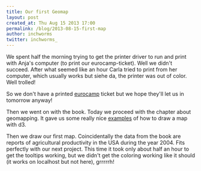 ```yaml
---
title: Our first Geomap
layout: post
created_at: Thu Aug 15 2013 17:00
permalink: /blog/2013-08-15-first-map
author: inchworms
twitter: inchworms_
---
```


We spent half the morning trying to get the printer driver to run and print with Anja's computer (to print our eurocamp-ticket). Well we didn't succeed. After what seemed like an hour Carla tried to print from her computer, which usually works but siehe da, the printer was out of color.
Well trolled!

So we don't have a printed [eurocamp](http://2013.eurucamp.org/) ticket but we hope they'll let us in tomorrow anyway!

Then we went on with the book. Today we proceed with the chapter about geomapping. It gave us some really nice [examples](http://bl.ocks.org/mbostock/3711652) of how to draw a map with d3.

Then we draw our first map. Coincidentally the data from the book are reports of agricultural productivity in the USA during the year 2004. Fits perfectly with our next project. This time it took only about half an hour to get the tooltips working, but we didn't get the coloring working like it should (it works on localhost but not here), grrrrrh!


<div id="geo_mapping_usa" ></div>
<script type="text/javascript">

      //Width and height
      var w = 700;
      var h = 500;

      //Define map projection
      var projection = d3.geo.albersUsa()
                   .translate([w/2, h/2])
                   .scale([700]);

      //Define path generator
      var path = d3.geo.path()
               .projection(projection);

      var div = d3.select("body").append("div")   
          .attr("class", "tooltip2")               
          .style("opacity", 0);
               
      //Define quantize scale to sort data values into buckets of color
      var color = d3.scale.quantize()
                .range(["rgb(237,248,233)","rgb(186,228,179)","rgb(116,196,118)","rgb(49,163,84)","rgb(0,109,44)"]);
                //Colors taken from colorbrewer.js, included in the D3 download

      //Create SVG element
      var svg = d3.select("#geo_mapping_usa")
            .append("svg")
            .attr("width", w)
            .attr("height", h);

      //Load in agriculture data
      d3.csv("../data/us-ag-productivity-2004.csv", function(data) {

        //Set input domain for color scale
        color.domain([
          d3.min(data, function(d) { return d.value; }), 
          d3.max(data, function(d) { return d.value; })
        ]);

        //Load in GeoJSON data
        d3.json("../data/us-states.json", function(json) {

          //Merge the ag. data and GeoJSON
          //Loop through once for each ag. data value
          for (var i = 0; i < data.length; i++) {
        
            //Grab state name
            var dataState = data[i].state;
            
            //Grab data value, and convert from string to float
            var dataValue = parseFloat(data[i].value);
        
            //Find the corresponding state inside the GeoJSON
            for (var j = 0; j < json.features.length; j++) {
            
              var jsonState = json.features[j].properties.name;
        
              if (dataState == jsonState) {
            
                //Copy the data value into the JSON
                json.features[j].properties.value = dataValue;
                
                //Stop looking through the JSON
                break;
                
              }
            }   
          }

          //Bind data and create one path per GeoJSON feature
          svg.selectAll("path")
             .data(json.features)
             .enter()
             .append("path")
             .attr("d", path)
             .style("stroke", 'rgb(0,104,55)')
             .style("fill", function(d) {
                //Get data value
                var value = d.properties.value;
                
                if (value) {
                  //If value exists…
                  return color(value);
                } else {
                  //If value is undefined…
                  return "#ccc";
                }
              })
             .on("mouseover", function(d) {      
                div
                    .transition()        
                    .duration(200)      
                    .style("opacity", .9);      
                div
                    .html(d.properties.name)
                    .style("left", (d3.event.pageX) + "px")     
                    .style("top", (d3.event.pageY - 28) + "px");    
              })                  
              .on("mouseout", function(d) {       
                div
                  .transition()        
                  .duration(500)      
                . style("opacity", 0);   
             });
      
        });
      
      });
      
    </script>



